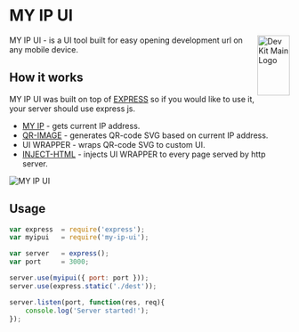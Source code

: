 # MY IP UI
<img align="right" width="58" height="108" title="Dev Kit Main Logo" src="http://adm-designhouse.com/dev-kit-logo.png">
MY IP UI - is a UI tool built for easy opening development url on any mobile device.

## How it works
MY IP UI was built on top of [EXPRESS](http://expressjs.com) so if you would like to use it, your server should use express js.
- [MY IP](https://github.com/AtuyL/my-ip) - gets current IP address.
- [QR-IMAGE](https://github.com/alexeyten/qr-image) - generates QR-code SVG based on current IP address.
- UI WRAPPER - wraps QR-code SVG to custom UI.
- [INJECT-HTML](https://github.com/alessioalex/inject-html) - injects UI WRAPPER to every page served by http server.


<img title="MY IP UI" src="http://adm-designhouse.com/myipui.gif">

## Usage
```js
var express  = require('express');
var myipui   = require('my-ip-ui');

var server   = express();
var port     = 3000;

server.use(myipui({ port: port }));
server.use(express.static('./dest'));

server.listen(port, function(res, req){
	console.log('Server started!');
});

```
